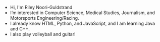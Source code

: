 - Hi, I'm Riley Noori-Guldstrand
- I’m interested in Computer Science, Medical Studies, Journalism, and Motorsports Engineering/Racing.
- I already know HTML, Python, and JavaScript, and I am learning Java and C++.
- I also play volleyball and guitar!

<!---
rileyN010/rileyN010 is a ✨ special ✨ repository because its `README.md` (this file) appears on your GitHub profile.
You can click the Preview link to take a look at your changes.
--->
